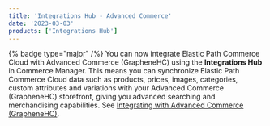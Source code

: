 ```yaml
---
title: 'Integrations Hub - Advanced Commerce'
date: '2023-03-03'
products: ['Integrations Hub']
---
```

{% badge type="major" /%}
You can now integrate Elastic Path Commerce Cloud with Advanced Commerce (GrapheneHC) using the **Integrations Hub** in Commerce Manager. This means you can synchronize Elastic Path Commerce Cloud data such as products, prices, images, categories, custom attributes and variations with your Advanced Commerce (GrapheneHC) storefront, giving you advanced searching and merchandising capabilities. See [Integrating with Advanced Commerce (GrapheneHC)](/docs/composer/integration-hub/site-search/advanced-commerce).
